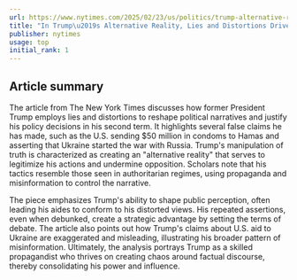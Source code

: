 ```yaml
---
url: https://www.nytimes.com/2025/02/23/us/politics/trump-alternative-reality.html
title: "In Trump\u2019s Alternative Reality, Lies and Distortions Drive Change"
publisher: nytimes
usage: top
initial_rank: 1
---
```

## Article summary
The article from The New York Times discusses how former President Trump employs lies and distortions to reshape political narratives and justify his policy decisions in his second term. It highlights several false claims he has made, such as the U.S. sending $50 million in condoms to Hamas and asserting that Ukraine started the war with Russia. Trump's manipulation of truth is characterized as creating an "alternative reality" that serves to legitimize his actions and undermine opposition. Scholars note that his tactics resemble those seen in authoritarian regimes, using propaganda and misinformation to control the narrative.

The piece emphasizes Trump's ability to shape public perception, often leading his aides to conform to his distorted views. His repeated assertions, even when debunked, create a strategic advantage by setting the terms of debate. The article also points out how Trump's claims about U.S. aid to Ukraine are exaggerated and misleading, illustrating his broader pattern of misinformation. Ultimately, the analysis portrays Trump as a skilled propagandist who thrives on creating chaos around factual discourse, thereby consolidating his power and influence.
